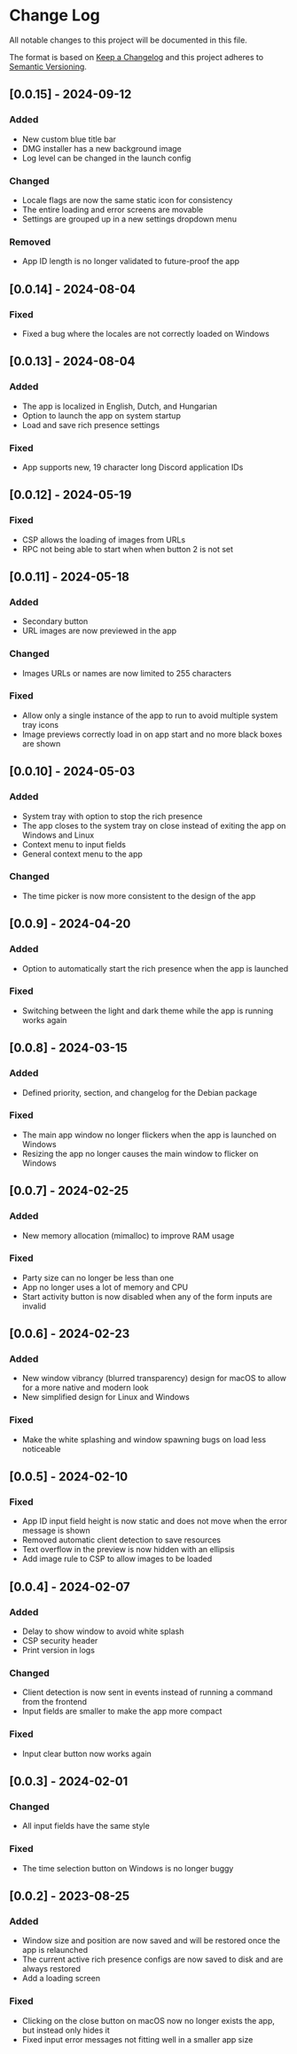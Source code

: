 # Change Log

All notable changes to this project will be documented in this file.
 
The format is based on [Keep a Changelog](http://keepachangelog.com/)
and this project adheres to [Semantic Versioning](http://semver.org/).

## [0.0.15] - 2024-09-12

### Added

- New custom blue title bar
- DMG installer has a new background image
- Log level can be changed in the launch config

### Changed

- Locale flags are now the same static icon for consistency
- The entire loading and error screens are movable
- Settings are grouped up in a new settings dropdown menu

### Removed

- App ID length is no longer validated to future-proof the app

## [0.0.14] - 2024-08-04

### Fixed

- Fixed a bug where the locales are not correctly loaded on Windows


## [0.0.13] - 2024-08-04

### Added

- The app is localized in English, Dutch, and Hungarian
- Option to launch the app on system startup
- Load and save rich presence settings

### Fixed

- App supports new, 19 character long Discord application IDs


## [0.0.12] - 2024-05-19

### Fixed

- CSP allows the loading of images from URLs
- RPC not being able to start when when button 2 is not set

## [0.0.11] - 2024-05-18

### Added

- Secondary button
- URL images are now previewed in the app

### Changed

- Images URLs or names are now limited to 255 characters

### Fixed

- Allow only a single instance of the app to run to avoid multiple system tray icons
- Image previews correctly load in on app start and no more black boxes are shown

## [0.0.10] - 2024-05-03

### Added

- System tray with option to stop the rich presence
- The app closes to the system tray on close instead of exiting the app on Windows and Linux
- Context menu to input fields
- General context menu to the app

### Changed

- The time picker is now more consistent to the design of the app

## [0.0.9] - 2024-04-20

### Added

- Option to automatically start the rich presence when the app is launched

### Fixed

- Switching between the light and dark theme while the app is running works again

## [0.0.8] - 2024-03-15

### Added

- Defined priority, section, and changelog for the Debian package

### Fixed

- The main app window no longer flickers when the app is launched on Windows
- Resizing the app no longer causes the main window to flicker on Windows

## [0.0.7] - 2024-02-25

### Added

- New memory allocation (mimalloc) to improve RAM usage

### Fixed

- Party size can no longer be less than one
- App no longer uses a lot of memory and CPU
- Start activity button is now disabled when any of the form inputs are invalid

## [0.0.6] - 2024-02-23

### Added

- New window vibrancy (blurred transparency) design for macOS to allow for a more native and modern look
- New simplified design for Linux and Windows

### Fixed

- Make the white splashing and window spawning bugs on load less noticeable

## [0.0.5] - 2024-02-10

### Fixed

- App ID input field height is now static and does not move when the error message is shown
- Removed automatic client detection to save resources
- Text overflow in the preview is now hidden with an ellipsis
- Add image rule to CSP to allow images to be loaded
 
## [0.0.4] - 2024-02-07
 
### Added

- Delay to show window to avoid white splash
- CSP security header
- Print version in logs
 
### Changed

- Client detection is now sent in events instead of running a command from the frontend
- Input fields are smaller to make the app more compact
 
### Fixed
 
- Input clear button now works again
 
## [0.0.3] - 2024-02-01
 
### Changed
  
- All input fields have the same style

### Fixed
 
- The time selection button on Windows is no longer buggy
 
## [0.0.2] - 2023-08-25
 
### Added

- Window size and position are now saved and will be restored once the app is relaunched
- The current active rich presence configs are now saved to disk and are always restored
- Add a loading screen
 
### Fixed
 
- Clicking on the close button on macOS now no longer exists the app, but instead only hides it
- Fixed input error messages not fitting well in a smaller app size